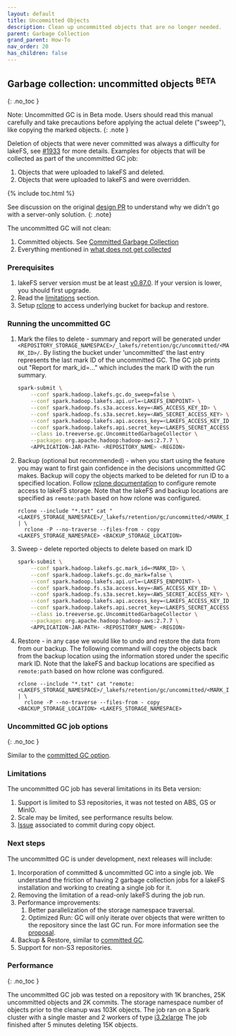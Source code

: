 ```yaml
---
layout: default
title: Uncommitted Objects
description: Clean up uncommitted objects that are no longer needed.
parent: Garbage Collection
grand_parent: How-To
nav_order: 20
has_children: false
---
```


## Garbage collection: uncommitted objects <sup>BETA</sup>
{: .no_toc }

Note: Uncommitted GC is in Beta mode. Users should read this manual carefully and
take precautions before applying the actual delete ("sweep"), like copying the marked objects.
{: .note }

Deletion of objects that were never committed was always a difficulty for lakeFS, see
[#1933](https://github.com/treeverse/lakeFS/issues/1933) for more details. Examples for
objects that will be collected as part of the uncommitted GC job:
1. Objects that were uploaded to lakeFS and deleted.
2. Objects that were uploaded to lakeFS and were overridden.

{% include toc.html %}

See discussion on the original [design PR](https://github.com/treeverse/lakeFS/pull/4015) to understand why we didn't go with a server-only solution.
{: .note}

The uncommitted GC will not clean:
1. Committed objects. See [Committed Garbage Collection](./garbage-collection-committed.md)
2. Everything mentioned in [what does not get collected](./gc-internals.md#what-does-_not_-get-collected)

### Prerequisites

1. lakeFS server version must be at least [v0.87.0](https://github.com/treeverse/lakeFS/releases/tag/v0.87.0).
   If your version is lower, you should first upgrade.
2. Read the [limitations](#limitations) section.
3. Setup [rclone](https://rclone.org/) to access underlying bucket for backup and restore.


### Running the uncommitted GC

1. Mark the files to delete - summary and report will be generated under `<REPOSITORY_STORAGE_NAMESPACE>/_lakefs/retention/gc/uncommitted/<MARK_ID>/`.
   By listing the bucket under 'uncommitted' the last entry represents the last mark ID of the uncommitted GC.
   The GC job prints out "Report for mark_id=..." which includes the mark ID with the run summary.

   ```bash
   spark-submit \
       --conf spark.hadoop.lakefs.gc.do_sweep=false \
       --conf spark.hadoop.lakefs.api.url=<LAKEFS_ENDPOINT> \
       --conf spark.hadoop.fs.s3a.access.key=<AWS_ACCESS_KEY_ID> \
       --conf spark.hadoop.fs.s3a.secret.key=<AWS_SECRET_ACCESS_KEY> \
       --conf spark.hadoop.lakefs.api.access_key=<LAKEFS_ACCESS_KEY_ID> \
       --conf spark.hadoop.lakefs.api.secret_key=<LAKEFS_SECRET_ACCESS_KEY> \
       --class io.treeverse.gc.UncommittedGarbageCollector \
       --packages org.apache.hadoop:hadoop-aws:2.7.7 \
       <APPLICATION-JAR-PATH> <REPOSITORY_NAME> <REGION>
   ```

2. Backup (optional but recommended) - when you start using the feature you may want to first gain confidence in the decisions uncommitted GC makes. Backup will copy the objects marked to be deleted for run ID to a specified location.
   Follow [rclone documentation](https://rclone.org/docs/) to configure remote access to lakeFS storage.
   Note that the lakeFS and backup locations are specified as `remote:path` based on how rclone was configured.

   ```shell
   rclone --include "*.txt" cat "<LAKEFS_STORAGE_NAMESPACE>/_lakefs/retention/gc/uncommitted/<MARK_ID>/deleted.text/" | \
     rclone -P --no-traverse --files-from - copy <LAKEFS_STORAGE_NAMESPACE> <BACKUP_STORAGE_LOCATION>
   ```

4. Sweep - delete reported objects to delete based on mark ID

   ```bash
   spark-submit \
       --conf spark.hadoop.lakefs.gc.mark_id=<MARK_ID> \
       --conf spark.hadoop.lakefs.gc.do_mark=false \
       --conf spark.hadoop.lakefs.api.url=<LAKEFS_ENDPOINT> \
       --conf spark.hadoop.fs.s3a.access.key=<AWS_ACCESS_KEY_ID> \
       --conf spark.hadoop.fs.s3a.secret.key=<AWS_SECRET_ACCESS_KEY> \
       --conf spark.hadoop.lakefs.api.access_key=<LAKEFS_ACCESS_KEY_ID> \
       --conf spark.hadoop.lakefs.api.secret_key=<LAKEFS_SECRET_ACCESS_KEY> \
       --class io.treeverse.gc.UncommittedGarbageCollector \
       --packages org.apache.hadoop:hadoop-aws:2.7.7 \
       <APPLICATION-JAR-PATH> <REPOSITORY_NAME> <REGION>
   ```

5. Restore - in any case we would like to undo and restore the data from from our backup. The following command will copy the objects back from the backup location using the information stored under the specific mark ID.
   Note that the lakeFS and backup locations are specified as `remote:path` based on how rclone was configured.

   ```shell
   rclone --include "*.txt" cat "remote:<LAKEFS_STORAGE_NAMESPACE>/_lakefs/retention/gc/uncommitted/<MARK_ID>/deleted.text/" | \
     rclone -P --no-traverse --files-from - copy <BACKUP_STORAGE_LOCATION> <LAKEFS_STORAGE_NAMESPACE>
   ```


### Uncommitted GC job options
{: .no_toc }

Similar to the [committed GC option](./garbage-collection-committed.md#gc-job-options).

### Limitations

The uncommitted GC job has several limitations in its Beta version:
1. Support is limited to S3 repositories, it was not tested on ABS, GS or MinIO.
1. Scale may be limited, see performance results below.
1. [Issue](https://github.com/treeverse/lakeFS/issues/5088) associated to commit during copy object.

### Next steps

The uncommitted GC is under development, next releases will include:

1. Incorporation of committed & uncommitted GC into a single job. We understand the friction
   of having 2 garbage collection jobs for a lakeFS installation and working to creating a
   single job for it.
2. Removing the limitation of a read-only lakeFS during the job run.
3. Performance improvements:
    1. Better parallelization of the storage namespace traversal.
    2. Optimized Run: GC will only iterate over objects that were written to the
       repository since the last GC run. For more information see the [proposal](https://github.com/treeverse/lakeFS/blob/master/design/accepted/gc_plus/uncommitted-gc.md#flow-2-optimized-run).
4. Backup & Restore, similar to [committed GC](./garbage-collection-committed.md#backup-and-restore).
5. Support for non-S3 repositories.

### Performance
{: .no_toc }

The uncommitted GC job was tested on a repository with 1K branches,
25K uncommitted objects and 2K commits.
The storage namespace number of objects prior to the cleanup was 103K objects.
The job ran on a Spark cluster with a single master and 2 workers of type [i3.2xlarge](https://aws.amazon.com/ec2/instance-types/i3/)
The job finished after 5 minutes deleting 15K objects.

